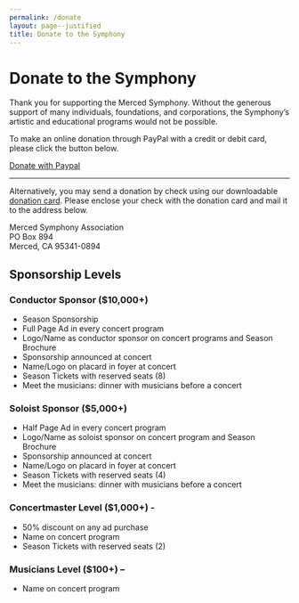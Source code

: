 ```yaml
---
permalink: /donate
layout: page--justified
title: Donate to the Symphony
---
```


# Donate to the Symphony

Thank you for supporting the Merced Symphony. Without the generous support of many individuals, foundations, and corporations, the Symphony’s artistic and educational programs would not be possible.

To make an online donation through PayPal with a credit or debit card, please click the button below.

<p class="text-centered"><a class="button" href="https://www.paypal.com/biz/fund?id=DE3EPYCLG97FN">Donate with Paypal</a></p>

---

Alternatively, you may send a donation by check using our downloadable <a href="/assets/documents/Donation Cards.pdf">donation card</a>. Please enclose your check with the donation card and mail it to the address below.

Merced Symphony Association<br />
PO Box 894<br />
Merced, CA 95341-0894

## Sponsorship Levels

### Conductor Sponsor ($10,000+)
- Season Sponsorship
- Full Page Ad in every concert program
- Logo/Name as conductor sponsor on concert programs and Season
Brochure
- Sponsorship announced at concert
- Name/Logo on placard in foyer at concert
- Season Tickets with reserved seats (8)
- Meet the musicians: dinner with musicians before a concert

### Soloist Sponsor ($5,000+)
- Half Page Ad in every concert program
- Logo/Name as soloist sponsor on concert program and Season
Brochure
- Sponsorship announced at concert
- Name/Logo on placard in foyer at concert
- Season Tickets with reserved seats (4)
- Meet the musicians: dinner with musicians before a concert

### Concertmaster Level ($1,000+) -
- 50% discount on any ad purchase
- Name on concert program
- Season Tickets with reserved seats (2)

### Musicians Level ($100+) –
- Name on concert program